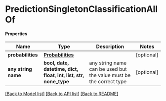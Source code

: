 # PredictionSingletonClassificationAllOf

#### Properties
Name | Type | Description | Notes
------------ | ------------- | ------------- | -------------
**probabilities** | [**Probabilities**](Probabilities.md) |  | [optional] 
**any string name** | **bool, date, datetime, dict, float, int, list, str, none_type** | any string name can be used but the value must be the correct type | [optional]

[[Back to Model list]](../README.md#documentation-for-models) [[Back to API list]](../README.md#documentation-for-api-endpoints) [[Back to README]](../README.md)

